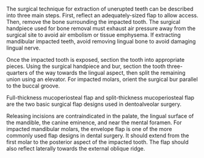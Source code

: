 The surgical technique for extraction of unerupted teeth can be described into three main steps. First, reflect an adequately-sized flap to allow access. Then, remove the bone surrounding the impacted tooth. The surgical handpiece used for bone removal must exhaust air pressure away from the surgical site to avoid air embolism or tissue emphysema. If extracting mandibular impacted teeth, avoid removing lingual bone to avoid damaging lingual nerve.

Once the impacted tooth is exposed, section the tooth into appropriate pieces. Using the surgical handpiece and bur, section the tooth three-quarters of the way towards the lingual aspect, then split the remaining union using an elevator. For impacted molars, orient the surgical bur parallel to the buccal groove.

Full-thickness mucoperiosteal flap and split-thickness mucoperiosteal flap are the two basic surgical flap designs used in dentoalveolar surgery.

Releasing incisions are contraindicated in the palate, the lingual surface of the mandible, the canine eminence, and near the mental foramen. For impacted mandibular molars, the envelope flap is one of the more commonly used flap designs in dental surgery. It should extend from the first molar to the posterior aspect of the impacted tooth. The flap should also reflect laterally towards the external oblique ridge.
